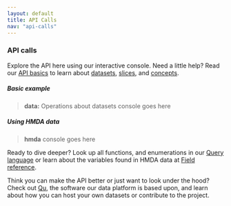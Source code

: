 ```yaml
---
layout: default
title: API Calls
nav: "api-calls"
---
```


### API calls

Explore the API here using our interactive console. Need a little help? Read our [API basics]() to learn about [datasets](), [slices](), and [concepts](). 

##### Basic example

>**data:** Operations about datasets console goes here

##### Using HMDA data

> **hmda** console goes here

Ready to dive deeper? Look up all functions, and enumerations in our [Query language]() or 
learn about the variables found in HMDA data at [Field reference](). 

Think you can make the API better or just want to look under the hood? Check out [Qu](http://cfpg.github.io/qu), the software our data platform is based upon, and learn about how you can host your own datasets or contribute to the project.